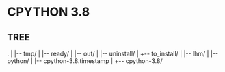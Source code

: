 # CPYTHON 3.8


## TREE

.
|
|-- tmp/
|    |-- ready/
|    |-- out/
|    |-- uninstall/
|    +-- to_install/
|
|-- lhm/
|
|-- python/
     |
     |-- cpython-3.8.timestamp
     |
     +-- cpython-3.8/

